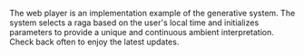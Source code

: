 The web player is an implementation example of the generative system. The system selects a raga based on the user's local time and initializes parameters to provide a unique and continuous ambient interpretation. Check back often to enjoy the latest updates.
